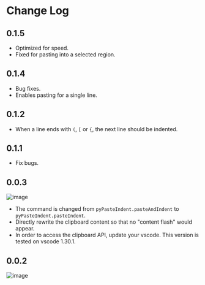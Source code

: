 # Change Log

## 0.1.5

 - Optimized for speed.
 - Fixed for pasting into a selected region.

## 0.1.4

 - Bug fixes.
 - Enables pasting for a single line.

## 0.1.2

 - When a line ends with `(`, `[` or `{`, the next line should be indented.

## 0.1.1
  
 - Fix bugs.

## 0.0.3

  ![image](images/record.gif)

 - The command is changed from `pyPasteIndent.pasteAndIndent` to `pyPasteIndent.pasteIndent`.
 - Directly rewrite the clipboard content so that no "content flash" would appear.
 - In order to access the clipboard API, update your vscode. This version is tested on vscode 1.30.1.

## 0.0.2

  ![image](images/ver002.gif)
